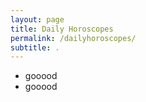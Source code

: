 ```yaml
---
layout: page
title: Daily Horoscopes
permalink: /dailyhoroscopes/
subtitle: .
---
```


- gooood
- gooood
